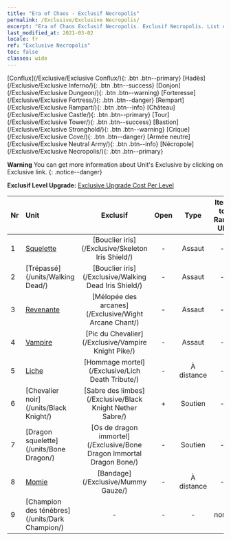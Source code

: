 ```yaml
---
title: "Era of Chaos - Exclusif Necropolis"
permalink: /Exclusive/Exclusive Necropolis/
excerpt: "Era of Chaos Exclusif Necropolis. Exclusif Necropolis. List of Exclusif Necropolis in Era of Chaos"
last_modified_at: 2021-03-02
locale: fr
ref: "Exclusive Necropolis"
toc: false
classes: wide
---
```

 [Conflux](/Exclusive/Exclusive Conflux/){: .btn .btn--primary} [Hadès](/Exclusive/Exclusive Inferno/){: .btn .btn--success} [Donjon](/Exclusive/Exclusive Dungeon/){: .btn .btn--warning} [Forteresse](/Exclusive/Exclusive Fortress/){: .btn .btn--danger} [Rempart](/Exclusive/Exclusive Rampart/){: .btn .btn--info} [Château](/Exclusive/Exclusive Castle/){: .btn .btn--primary} [Tour](/Exclusive/Exclusive Tower/){: .btn .btn--success} [Bastion](/Exclusive/Exclusive Stronghold/){: .btn .btn--warning} [Crique](/Exclusive/Exclusive Cove/){: .btn .btn--danger} [Armée neutre](/Exclusive/Exclusive Neutral Army/){: .btn .btn--info} [Nécropole](/Exclusive/Exclusive Necropolis/){: .btn .btn--primary} 

**Warning** You can get more information about Unit's Exclusive by clicking on Exclusive link. 
{: .notice--danger}

 **Exclusif Level Upgrade:** [Exclusive Upgrade Cost Per Level](/Exclusive/ExclusiveUpgradeCostPerLevel/)

  | Nr |         Unit        | Exclusif | Open  |    Type   |  Item to Rank UP      |  Skin   |
  |:---|:--------------------|:-------------:|:-----:|:---------:|:---------------------:|:-------:|
  | 1  | [Squelette](/units/Skeleton/) | [Bouclier iris](/Exclusive/Skeleton Iris Shield/) | - | Assaut | - | - |
  | 2  | [Trépassé](/units/Walking Dead/) | [Bouclier iris](/Exclusive/Walking Dead Iris Shield/) | - | Assaut | - | - |
  | 3  | [Revenante](/units/Wight/) | [Mélopée des arcanes](/Exclusive/Wight Arcane Chant/) | - | Assaut | - | - |
  | 4  | [Vampire](/units/Vampire/) | [Pic du Chevalier](/Exclusive/Vampire Knight Pike/) | - | Assaut | - | - |
  | 5  | [Liche](/units/Lich/) | [Hommage mortel](/Exclusive/Lich Death Tribute/) | - | À distance | - | - |
  | 6  | [Chevalier noir](/units/Black Knight/) | [Sabre des limbes](/Exclusive/Black Knight Nether Sabre/) | + | Soutien | - | - |
  | 7  | [Dragon squelette](/units/Bone Dragon/) | [Os de dragon immortel](/Exclusive/Bone Dragon Immortal Dragon Bone/) | - | Soutien | - | - |
  | 8  | [Momie](/units/Mummy/) | [Bandage](/Exclusive/Mummy Gauze/) | - | À distance | - | - |
  | 9  | [Champion des ténèbres](/units/Dark Champion/) | - | - | - | none | none |
